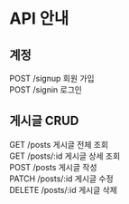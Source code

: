 # API 안내  

## 계정  
POST /signup 회원 가입  
POST /signin 로그인  

## 게시글 CRUD  
GET /posts 게시글 전체 조회  
GET /posts/:id 게시글 상세 조회  
POST /posts 게시글 작성  
PATCH /posts/:id 게시글 수정  
DELETE /posts/:id 게시글 삭제  
